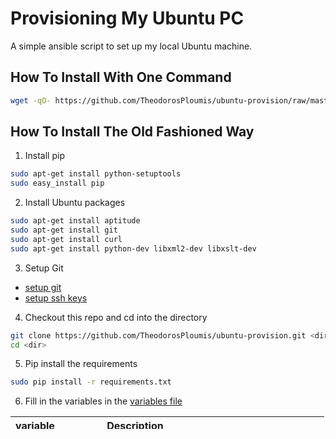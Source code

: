 Provisioning My Ubuntu PC
=========================
A simple ansible script to set up my local Ubuntu machine.

How To Install With One Command
-------------------------------

```bash
wget -qO- https://github.com/TheodorosPloumis/ubuntu-provision/raw/master/run.sh | sudo bash
```


How To Install The Old Fashioned Way
------------------------------------

1. Install pip
  ```bash
  sudo apt-get install python-setuptools
  sudo easy_install pip
  ```

2. Install Ubuntu packages
  ```bash
  sudo apt-get install aptitude
  sudo apt-get install git
  sudo apt-get install curl
  sudo apt-get install python-dev libxml2-dev libxslt-dev
  ```
3. Setup Git
  * [setup git](https://help.github.com/articles/set-up-git)
  * [setup ssh keys](https://help.github.com/articles/generating-ssh-keys)
4.  Checkout this repo and cd into the directory
  ```bash
  git clone https://github.com/TheodorosPloumis/ubuntu-provision.git <dir>
  cd <dir>
  ```

5. Pip install the requirements
  ```bash
  sudo pip install -r requirements.txt
  ```

6. Fill in the variables in the [variables file ](./roles/common/vars/main.yml)

  | variable  | Description  |
  | :------------ |:---------------|
  | username    | username of user you wish to provision for |
  | phpstorm_url | URL to PHPStorm package |
  | vagrant_url | URL to vagrant .deb file you wish to install |
  | virtualbox_url |URL to virtual_box .deb file you wish to install |
  | github_username | github username |

7. Provision your local machine

  ```bash
  ansible-playbook setup.yml -i HOSTS --ask-sudo-pass
  ```
